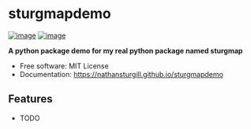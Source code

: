 # sturgmapdemo


[![image](https://img.shields.io/pypi/v/sturgmapdemo.svg)](https://pypi.python.org/pypi/sturgmapdemo)
[![image](https://img.shields.io/conda/vn/conda-forge/sturgmapdemo.svg)](https://anaconda.org/conda-forge/sturgmapdemo)


**A python package demo for my real python package named sturgmap**


-   Free software: MIT License
-   Documentation: https://nathansturgill.github.io/sturgmapdemo
    

## Features

-   TODO
